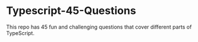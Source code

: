 # Typescript-45-Questions
This repo has 45 fun and challenging questions that cover different parts of TypeScript.
